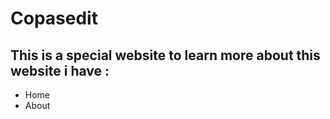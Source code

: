 # Copasedit

This is a special website to learn more about this website i have :
---
*  Home
* About

